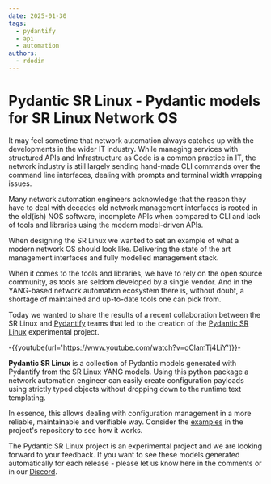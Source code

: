 ```yaml
---
date: 2025-01-30
tags:
  - pydantify
  - api
  - automation
authors:
  - rdodin
---
```


# Pydantic SR Linux - Pydantic models for SR Linux Network OS

It may feel sometime that network automation always catches up with the developments in the wider IT industry. While managing services with structured APIs and Infrastructure as Code is a common practice in IT, the network industry is still largely sending hand-made CLI commands over the command line interfaces, dealing with prompts and terminal width wrapping issues.

Many network automation engineers acknowledge that the reason they have to deal with decades old network management interfaces is rooted in the old(ish) NOS software, incomplete APIs when compared to CLI and lack of tools and libraries using the modern model-driven APIs.

When designing the SR Linux we wanted to set an example of what a modern network OS should look like. Delivering the state of the art management interfaces and fully modelled management stack.

When it comes to the tools and libraries, we have to rely on the open source community, as tools are seldom developed by a single vendor. And in the YANG-based network automation ecosystem there is, without doubt, a shortage of maintained and up-to-date tools one can pick from.

Today we wanted to share the results of a recent collaboration between the SR Linux and [Pydantify](https://pydantify.github.io/pydantify/) teams that led to the creation of the [Pydantic SR Linux](https://github.com/srl-labs/pydantic-srlinux/) experimental project.

-{{youtube(url='https://www.youtube.com/watch?v=oClamTj4LiY')}}-

**Pydantic SR Linux** is a collection of Pydantic models generated with Pydantify from the SR Linux YANG models. Using this python package a network automation engineer can easily create configuration payloads using strictly typed objects without dropping down to the runtime text templating.

In essence, this allows dealing with configuration management in a more reliable, maintainable and verifiable way. Consider the [examples](https://github.com/srl-labs/pydantic-srlinux/tree/main/example) in the project's repository to see how it works.

The Pydantic SR Linux project is an experimental project and we are looking forward to your feedback. If you want to see these models generated automatically for each release - please let us know here in the comments or in our [Discord](https://discord.gg/tZvgjQ6PZf).
